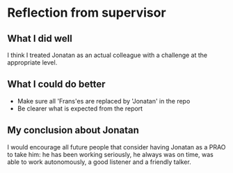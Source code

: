 # Reflection from supervisor

## What I did well

I think I treated Jonatan as an actual colleague with a challenge at the appropriate level.

## What I could do better

- Make sure all 'Frans'es are replaced by 'Jonatan' in the repo
- Be clearer what is expected from the report

## My conclusion about Jonatan

I would encourage all future people that consider having Jonatan as a
PRAO to take him: he has been working seriously, he always was on time,
was able to work autonomously, a good listener and a friendly talker.
